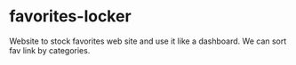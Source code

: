 # favorites-locker

Website to stock favorites web site and use it like a dashboard.
We can sort fav link by categories.
